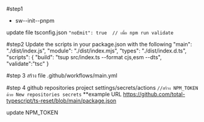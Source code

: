 #step1

-   sw--init--pnpm

update file tsconfig.json
`"noEmit": true  // เพื่อ npm run validate`

#step2
Update the scripts in your package.json with the following
"main": "./dist/index.js",
"module": "./dist/index.mjs",
"types": "./dist/index.d.ts",
"scripts": {
"build": "tsup src/index.ts --format cjs,esm --dts",
"validate":"tsc"
}

#step 3
สร้าง file .github/workflows/main.yml

#step 4
github repositories project settings/secrets/actions
`//สร้าง NPM_TOKEN ด้วย New repositories secrets`
\*\*example URL https://github.com/total-typescript/ts-reset/blob/main/package.json

update NPM_TOKEN
